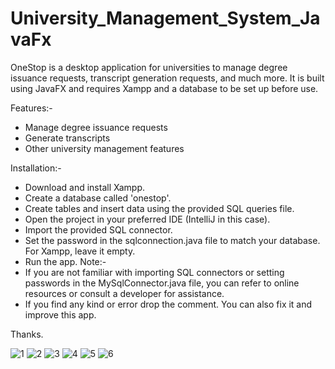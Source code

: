 # University_Management_System_JavaFx

OneStop is a desktop application for universities to manage degree issuance requests, transcript generation requests, and much more. It is built using JavaFX and requires Xampp and a database to be set up before use.

Features:-
- Manage degree issuance requests
- Generate transcripts
- Other university management features

Installation:-
- Download and install Xampp.
- Create a database called 'onestop'.
- Create tables and insert data using the provided SQL queries file.
- Open the project in your preferred IDE (IntelliJ in this case).
- Import the provided SQL connector.
- Set the password in the sqlconnection.java file to match your database. For Xampp, leave it empty.
- Run the app.
Note:-
- If you are not familiar with importing SQL connectors or setting passwords in the MySqlConnector.java file,
you can refer to online resources or consult a developer for assistance.
- If you find any kind or error drop the comment. You can also fix it and improve this app.

Thanks.




![1](https://user-images.githubusercontent.com/70471936/210071907-bf2ee1c6-4be1-4440-a147-a40b176ecb74.png)
![2](https://user-images.githubusercontent.com/70471936/210071914-2a796f67-2557-41f4-8d94-053974318a1f.png)
![3](https://user-images.githubusercontent.com/70471936/210071927-51513258-503f-470d-9d8b-fa785c7bdec7.png)
![4](https://user-images.githubusercontent.com/70471936/210071930-4d2cb7b8-fab4-4143-a70e-41a1c5919bcc.png)
![5](https://user-images.githubusercontent.com/70471936/210071945-aa9ec3ff-40f5-489f-a7ae-b592332684db.png)
![6](https://user-images.githubusercontent.com/70471936/210071956-18babc45-8327-44f0-854b-88037f4e21db.png)

